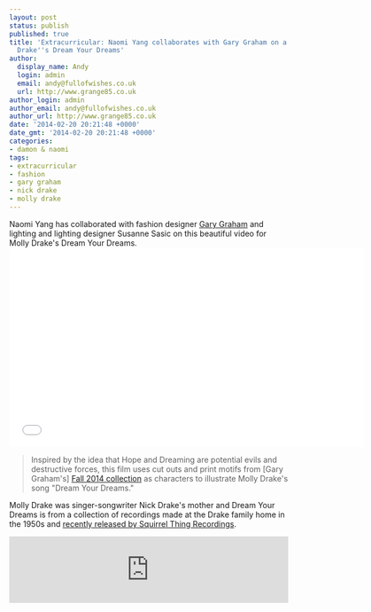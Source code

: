 ```yaml
---
layout: post
status: publish
published: true
title: 'Extracurricular: Naomi Yang collaborates with Gary Graham on a video for Molly
  Drake''s Dream Your Dreams'
author:
  display_name: Andy
  login: admin
  email: andy@fullofwishes.co.uk
  url: http://www.grange85.co.uk
author_login: admin
author_email: andy@fullofwishes.co.uk
author_url: http://www.grange85.co.uk
date: '2014-02-20 20:21:48 +0000'
date_gmt: '2014-02-20 20:21:48 +0000'
categories:
- damon & naomi
tags: 
- extracurricular
- fashion
- gary graham
- nick drake
- molly drake
---
```

<p>Naomi Yang has collaborated with fashion designer <a href="http://www.garygrahamnyc.com/">Gary Graham</a> and lighting and lighting designer Susanne Sasic on this beautiful video for Molly Drake's Dream Your Dreams.<br />
<iframe src="//player.vimeo.com/video/86780586?title=0&byline=0&portrait=0" width="640" height="360" frameborder="0" webkitallowfullscreen mozallowfullscreen allowfullscreen></iframe></p>
<blockquote><p>Inspired by the idea that Hope and Dreaming are potential evils and destructive forces, this film uses cut outs and print motifs from [Gary Graham's] <a href="http://www.garygrahamnyc.com/collections/collection-fall-2014">Fall 2014 collection</a> as characters to illustrate Molly Drake's song "Dream Your Dreams." </p></blockquote>
<p>Molly Drake was singer-songwriter Nick Drake's mother and Dream Your Dreams is from a collection of recordings made at the Drake family home in the 1950s and <a href="http://mollydrake.bandcamp.com/">recently released by Squirrel Thing Recordings</a>.</p>
<p><iframe style="border: 0; width: 100%; height: 120px;" src="http://bandcamp.com/EmbeddedPlayer/album=1747909482/size=large/bgcol=ffffff/linkcol=0687f5/tracklist=false/artwork=small/transparent=true/" seamless><a href="http://mollydrake.bandcamp.com/album/molly-drake">Molly Drake by Molly Drake</a></iframe></p>
